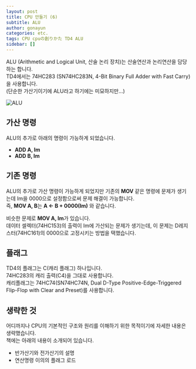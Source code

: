 ```yaml
---
layout: post
title: CPU 만들기 (6)
subtitle: ALU
author: gonayun
categories: etc.
tags: CPU cpuの創りかた TD4 ALU
sidebar: []
---
```


ALU (Arithmetic and Logical Unit, 산술 논리 장치)는 산술연산과 논리연산을 담당하는 합니다.\
TD4에서는 74HC283 (SN74HC283N, 4-Bit Binary Full Adder with Fast Carry)을 사용합니다.\
(단순한 가산기이기에 ALU라고 하기에는 미묘하지만...)

![ALU](/assets/images/how_to_make_cpu_6_1.png)

## 가산 명령

ALU의 추가로 아래의 명령이 가능하게 되었습니다.

* **ADD A, Im**
* **ADD B, Im**

## 기존 명령

ALU의 추가로 가산 명령이 가능하게 되었지만 기존의 **MOV** 같은 명령에 문제가 생기는데 Im을 0000으로 설정함으로써 문제 해결이 가능합니다.\
즉, **MOV A, B**는 **A ← B + 0000(Im)** 와 같습니다.

비슷한 문제로 **MOV A, Im**가 있습니다.\
데이터 셀렉터(74HC153)의 출력이 Im에 가산되는 문제가 생기는데, 이 문제는 D레지스터(74HC161)의 0000으로 고정시키는 방법을 택했습니다.

## 플래그

TD4의 플래그는 C(캐리 플래그) 하나입니다.\
74HC283의 캐리 출력(C4)을 그대로 사용합니다.\
캐리플래그는 74HC74(SN74HC74N, Dual D-Type Positive-Edge-Triggered Flip-Flop with Clear and Preset)를 사용합니다.

## 생략한 것

어디까지나 CPU의 기본적인 구조와 원리를 이해하기 위한 목적이기에 자세한 내용은 생략했습니다.\
책에는 아래의 내용이 소개되어 있습니다.

* 반가산기와 전가산기의 설명
* 연산명령 이의의 플래그 로드
